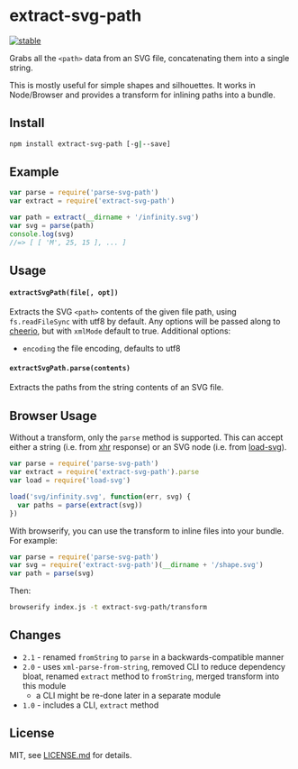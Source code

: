 # extract-svg-path

[![stable](http://badges.github.io/stability-badges/dist/stable.svg)](http://github.com/badges/stability-badges)

Grabs all the `<path>` data from an SVG file, concatenating them into a single string.

This is mostly useful for simple shapes and silhouettes. It works in Node/Browser and provides a transform for inlining paths into a bundle.

## Install

```sh
npm install extract-svg-path [-g|--save]
```

## Example

```js
var parse = require('parse-svg-path')
var extract = require('extract-svg-path')

var path = extract(__dirname + '/infinity.svg')
var svg = parse(path)
console.log(svg)
//=> [ [ 'M', 25, 15 ], ... ]
```

## Usage

#### `extractSvgPath(file[, opt])`

Extracts the SVG `<path>` contents of the given file path, using `fs.readFileSync` with utf8 by default. Any options will be passed along to [cheerio](https://github.com/cheeriojs/cheerio), but with `xmlMode` default to true. Additional options:

- `encoding` the file encoding, defaults to utf8

#### `extractSvgPath.parse(contents)`

Extracts the paths from the string contents of an SVG file.

## Browser Usage

Without a transform, only the `parse` method is supported. This can accept either a string (i.e. from [xhr](https://www.npmjs.org/package/xhr) response) or an SVG node (i.e. from [load-svg](https://github.com/substack/load-svg)).

```js
var parse = require('parse-svg-path')
var extract = require('extract-svg-path').parse
var load = require('load-svg')

load('svg/infinity.svg', function(err, svg) {
  var paths = parse(extract(svg))
})
```

With browserify, you can use the transform to inline files into your bundle. For example:

```js
var parse = require('parse-svg-path')
var svg = require('extract-svg-path')(__dirname + '/shape.svg')
var path = parse(svg)
```

Then:

```sh
browserify index.js -t extract-svg-path/transform
```

## Changes

- `2.1` - renamed `fromString` to `parse` in a backwards-compatible manner
- `2.0` - uses `xml-parse-from-string`, removed CLI to reduce dependency bloat, renamed `extract` method to `fromString`, merged transform into this module
  - a CLI might be re-done later in a separate module
- `1.0` - includes a CLI, `extract` method

## License

MIT, see [LICENSE.md](http://github.com/mattdesl/extract-svg-path/blob/master/LICENSE.md) for details.
